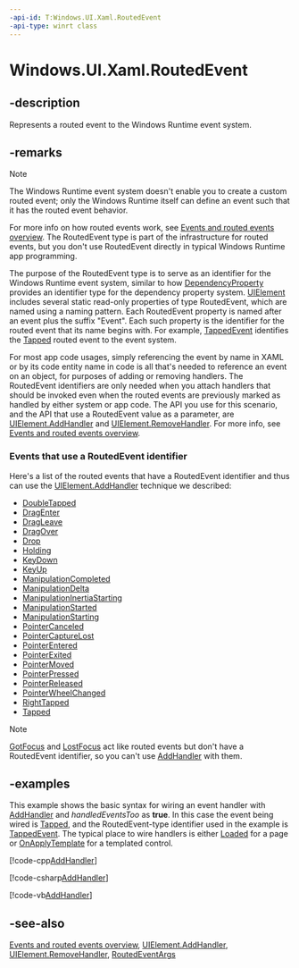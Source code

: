 ```yaml
---
-api-id: T:Windows.UI.Xaml.RoutedEvent
-api-type: winrt class
---
```


<!-- Class syntax.
public class RoutedEvent : Windows.UI.Xaml.IRoutedEvent
-->

# Windows.UI.Xaml.RoutedEvent

## -description
Represents a routed event to the Windows Runtime event system.

## -remarks

> [!NOTE]
> The Windows Runtime event system doesn't enable you to create a custom routed event; only the Windows Runtime itself can define an event such that it has the routed event behavior.

For more info on how routed events work, see [Events and routed events overview](https://docs.microsoft.com/windows/uwp/xaml-platform/events-and-routed-events-overview). The RoutedEvent type is part of the infrastructure for routed events, but you don't use RoutedEvent directly in typical Windows Runtime app programming.

The purpose of the RoutedEvent type is to serve as an identifier for the Windows Runtime event system, similar to how [DependencyProperty](dependencyproperty.md) provides an identifier type for the dependency property system. [UIElement](uielement.md) includes several static read-only properties of type RoutedEvent, which are named using a naming pattern. Each RoutedEvent property is named after an event plus the suffix "Event". Each such property is the identifier for the routed event that its name begins with. For example, [TappedEvent](uielement_tappedevent.md) identifies the [Tapped](uielement_tapped.md) routed event to the event system.

For most app code usages, simply referencing the event by name in XAML or by its code entity name in code is all that's needed to reference an event on an object, for purposes of adding or removing handlers. The RoutedEvent identifiers are only needed when you attach handlers that should be invoked even when the routed events are previously marked as handled by either system or app code. The API you use for this scenario, and the API that use a RoutedEvent value as a parameter, are [UIElement.AddHandler](uielement_addhandler_2121467075.md) and [UIElement.RemoveHandler](uielement_removehandler_661998757.md). For more info, see [Events and routed events overview](https://docs.microsoft.com/windows/uwp/xaml-platform/events-and-routed-events-overview).

### Events that use a RoutedEvent identifier

Here's a list of the routed events that have a RoutedEvent identifier and thus can use the [UIElement.AddHandler](uielement_addhandler_2121467075.md) technique we described:

+ [DoubleTapped](uielement_doubletapped.md)
+ [DragEnter](uielement_dragenter.md)
+ [DragLeave](uielement_dragleave.md)
+ [DragOver](uielement_dragover.md)
+ [Drop](uielement_drop.md)
+ [Holding](uielement_holding.md)
+ [KeyDown](uielement_keydown.md)
+ [KeyUp](uielement_keyup.md)
+ [ManipulationCompleted](uielement_manipulationcompleted.md)
+ [ManipulationDelta](uielement_manipulationdelta.md)
+ [ManipulationInertiaStarting](uielement_manipulationinertiastarting.md)
+ [ManipulationStarted](uielement_manipulationstarted.md)
+ [ManipulationStarting](uielement_manipulationstarting.md)
+ [PointerCanceled](uielement_pointercanceled.md)
+ [PointerCaptureLost](uielement_pointercapturelost.md)
+ [PointerEntered](uielement_pointerentered.md)
+ [PointerExited](uielement_pointerexited.md)
+ [PointerMoved](uielement_pointermoved.md)
+ [PointerPressed](uielement_pointerpressed.md)
+ [PointerReleased](uielement_pointerreleased.md)
+ [PointerWheelChanged](uielement_pointerwheelchanged.md)
+ [RightTapped](uielement_righttapped.md)
+ [Tapped](uielement_tapped.md)
> [!NOTE]
> [GotFocus](uielement_gotfocus.md) and [LostFocus](uielement_lostfocus.md) act like routed events but don't have a RoutedEvent identifier, so you can't use [AddHandler](uielement_addhandler_2121467075.md) with them.

## -examples
This example shows the basic syntax for wiring an event handler with [AddHandler](uielement_addhandler_2121467075.md) and *handledEventsToo* as **true**. In this case the event being wired is [Tapped](uielement_tapped.md), and the RoutedEvent-type identifier used in the example is [TappedEvent](uielement_tappedevent.md). The typical place to wire handlers is either [Loaded](frameworkelement_loaded.md) for a page or [OnApplyTemplate](frameworkelement_onapplytemplate_1955470198.md) for a templated control.



[!code-cpp[AddHandler](../windows.ui.xaml/code/BaseElementEvents/cpp/BasicPage.xaml.cpp#SnippetAddHandler)]

[!code-csharp[AddHandler](../windows.ui.xaml/code/BaseElementEvents/csharp/BasicPage1.xaml.cs#SnippetAddHandler)]

[!code-vb[AddHandler](../windows.ui.xaml/code/BaseElementEvents/vbnet/MainPage.xaml.vb#SnippetAddHandler)]

## -see-also
[Events and routed events overview](https://docs.microsoft.com/windows/uwp/xaml-platform/events-and-routed-events-overview), [UIElement.AddHandler](uielement_addhandler_2121467075.md), [UIElement.RemoveHandler](uielement_removehandler_661998757.md), [RoutedEventArgs](routedeventargs.md)
